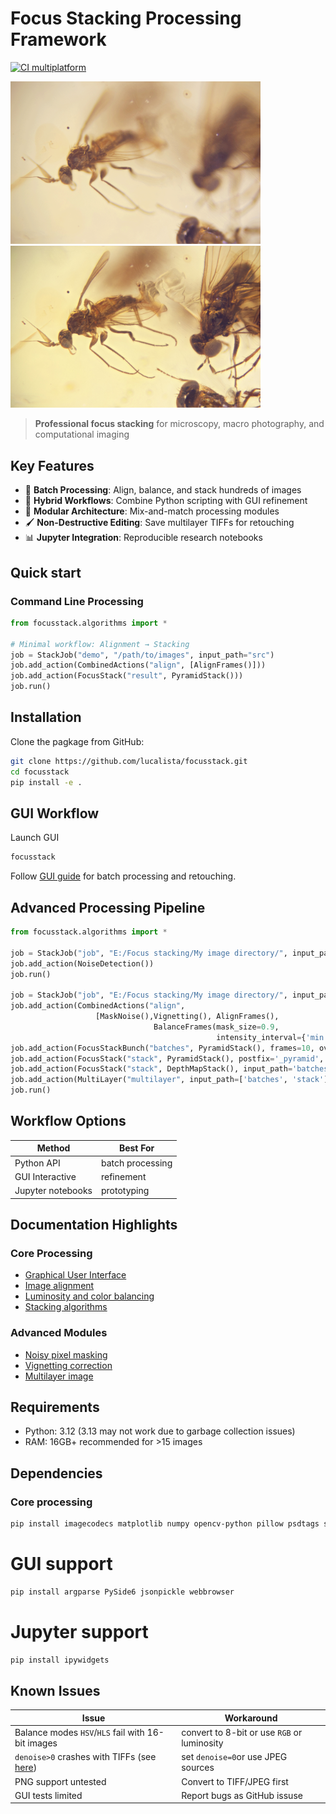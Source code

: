 # Focus Stacking Processing Framework

[![CI multiplatform](https://github.com/lucalista/focusstack/actions/workflows/ci-multiplatform.yml/badge.svg)](https://github.com/lucalista/focusstack/actions/workflows/ci-multiplatform.yml)

<img src='../img/flies.gif' width="400">  <img src='../img/flies_stack.jpg' width="400">

> **Professional focus stacking** for microscopy, macro photography, and computational imaging

## Key Features
- 🚀 **Batch Processing**: Align, balance, and stack hundreds of images
- 🎨 **Hybrid Workflows**: Combine Python scripting with GUI refinement
- 🧩 **Modular Architecture**: Mix-and-match processing modules
- 🖌️ **Non-Destructive Editing**: Save multilayer TIFFs for retouching
- 📊 **Jupyter Integration**: Reproducible research notebooks


## Quick start
### Command Line Processing
```python
from focusstack.algorithms import *

# Minimal workflow: Alignment → Stacking
job = StackJob("demo", "/path/to/images", input_path="src")
job.add_action(CombinedActions("align", [AlignFrames()]))
job.add_action(FocusStack("result", PyramidStack()))
job.run()
```

## Installation
Clone the pagkage from GitHub:

```bash
git clone https://github.com/lucalista/focusstack.git
cd focusstack
pip install -e .
```

## GUI Workflow
Launch GUI

```bash
focusstack
```

Follow [GUI guide](gui.md) for batch processing and retouching.


## Advanced Processing Pipeline

```python
from focusstack.algorithms import *

job = StackJob("job", "E:/Focus stacking/My image directory/", input_path="src")
job.add_action(NoiseDetection())
job.run()

job = StackJob("job", "E:/Focus stacking/My image directory/", input_path="src")
job.add_action(CombinedActions("align",
			       [MaskNoise(),Vignetting(), AlignFrames(),
                                BalanceFrames(mask_size=0.9,
                                              intensity_interval={'min': 150, 'max': 65385})]))
job.add_action(FocusStackBunch("batches", PyramidStack(), frames=10, overlap=2, denoise=0.8))
job.add_action(FocusStack("stack", PyramidStack(), postfix='_pyramid', denoise=0.8))
job.add_action(FocusStack("stack", DepthMapStack(), input_path='batches', postfix='_depthmap', denoise=0.8))
job.add_action(MultiLayer("multilayer", input_path=['batches', 'stack']))
job.run()
```

## Workflow Options

| Method            | Best For         |
|-------------------|------------------|
| Python API        | batch processing | 
| GUI Interactive   | refinement       |
| Jupyter notebooks | prototyping      |

## Documentation Highlights
### Core Processing
- [Graphical User Interface](../docs/gui.md)
- [Image alignment](../docs/alignment.md)
- [Luminosity and color balancing](../docs/balancing.md)
- [Stacking algorithms](../docs/focus_stacking.md)
### Advanced Modules
- [Noisy pixel masking](../docs/noise.md)
- [Vignetting correction](../docs/vignetting.md)
- [Multilayer image](../docs/multilayer.md)

## Requirements

* Python: 3.12 (3.13 may not work due to garbage collection issues)
* RAM: 16GB+ recommended for >15 images

## Dependencies

### Core processing
```bash
pip install imagecodecs matplotlib numpy opencv-python pillow psdtags scipy setuptools-scm termcolor tifffile tqdm
```
# GUI support
```bash
pip install argparse PySide6 jsonpickle webbrowser
```

# Jupyter support
```bash
pip install ipywidgets
```

## Known Issues

| Issue    |  Workaround    |
|----------|----------------|
| Balance modes ```HSV```/```HLS``` fail with 16-bit images | convert to 8-bit or use ```RGB``` or luminosity |
|  ```denoise>0``` crashes with TIFFs (see [here](https://stackoverflow.com/questions/76647895/opencv-fastnlmeansdenoisingmulti-should-support-16-bit-images-but-does-it)) | set ```denoise=0```or use JPEG sources
| PNG support untested  | Convert to TIFF/JPEG first |
| GUI tests limited     | Report bugs as GitHub issuse |
